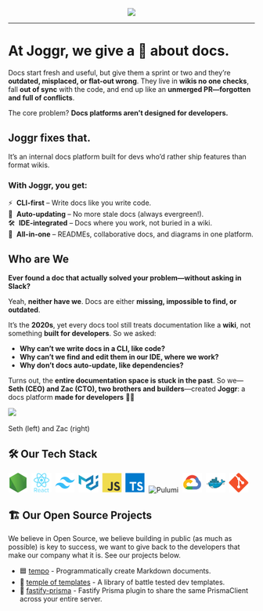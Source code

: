 <div>
    <p align="center">
        <img src="https://storage.googleapis.com/joggr-public-assets/github/github-banner.png" align="center" />
    </p>
    <hr>
</div>

# At Joggr, we give a 🦆 about docs.

Docs start fresh and useful, but give them a sprint or two and they’re **outdated, misplaced, or flat-out wrong**. They live in **wikis no one checks**, fall **out of sync** with the code, and end up like an **unmerged PR—forgotten and full of conflicts**.  

The core problem? **Docs platforms aren’t designed for developers.**   

## Joggr fixes that.  

It’s an internal docs platform built for devs who’d rather ship features than format wikis.  

### With Joggr, you get:

⚡️&nbsp;&nbsp;**CLI-first** – Write docs like you write code.  
🌲&nbsp;&nbsp;**Auto-updating** – No more stale docs (always evergreen!).  
🛠&nbsp;&nbsp;**IDE-integrated** – Docs where you work, not buried in a wiki.  
🔷&nbsp;&nbsp;**All-in-one** – READMEs, collaborative docs, and diagrams in one platform.  

## Who are We

**Ever found a doc that actually solved your problem—without asking in Slack?**  

Yeah, **neither have we**. Docs are either **missing, impossible to find, or outdated**.  

It’s the **2020s**, yet every docs tool still treats documentation like a **wiki**, not something **built for developers**. So we asked:  

- **Why can’t we write docs in a CLI, like code?**  
- **Why can’t we find and edit them in our IDE, where we work?**  
- **Why don’t docs auto-update, like dependencies?**  

Turns out, the **entire documentation space is stuck in the past**. So we—**Seth (CEO) and Zac (CTO), two brothers and builders**—created **Joggr**: a docs platform **made for developers** 🚀🚀  

<img src="https://storage.googleapis.com/joggr-public-assets/github/seth-zac-long-cropped.jpg" width="140" />

Seth (left) and Zac (right)

## 🛠 Our Tech Stack

<div>
  <img src="https://github.com/devicons/devicon/blob/master/icons/nodejs/nodejs-original.svg" title="NodeJS" alt="NodeJS" width="40" height="40"/>&nbsp;
  <img src="https://github.com/devicons/devicon/blob/master/icons/react/react-original-wordmark.svg" title="React" alt="React" width="40" height="40"/>&nbsp;
  <img src="https://github.com/devicons/devicon/blob/master/icons/tailwindcss/tailwindcss-original.svg" title="TailwindCSS" alt="TailwindCSS" width="40" height="40" />&nbsp;
  <img src="https://github.com/devicons/devicon/blob/master/icons/materialui/materialui-original.svg" title="Material UI" alt="Material UI" width="40" height="40"/>&nbsp;
  <img src="https://github.com/devicons/devicon/blob/master/icons/javascript/javascript-original.svg" title="JavaScript" alt="JavaScript" width="40" height="40"/>&nbsp;
  <img src="https://github.com/devicons/devicon/blob/master/icons/typescript/typescript-original.svg" title="TypeScript" alt="TypeScript" width="40" height="40"/>&nbsp;
  <img src="https://www.pulumi.com/logos/brand/avatar-on-white.svg" title="Pulumi" alt="Pulumi" width="40" height="40"/>&nbsp;
  <img src="https://github.com/devicons/devicon/blob/master/icons/googlecloud/googlecloud-original.svg" title="AWS" alt="AWS" width="40" height="40"/>&nbsp;
  <img src="https://github.com/devicons/devicon/blob/master/icons/docker/docker-original.svg" title="Docker" **alt="Docker" width="40" height="40"/>&nbsp;
  <img src="https://github.com/devicons/devicon/blob/master/icons/git/git-original.svg" title="Git" **alt="Git" width="40" height="40"/>&nbsp;
</div>

## 🏗️ Our Open Source Projects

We believe in Open Source, we believe building in public (as much as possible) is key to success, we want to give back to the developers that make our company what it is. See our projects below.

* 🟦 [tempo](https://github.com/joggrdocs/tempo) - Programmatically create Markdown documents.
* 📄 [temple of templates](https://github.com/joggrdocs/temple-of-templates) - A library of battle tested dev templates.
* 🔼 [fastify-prisma](https://github.com/joggrdocs/fastify-prisma) - Fastify Prisma plugin to share the same PrismaClient across your entire server.
